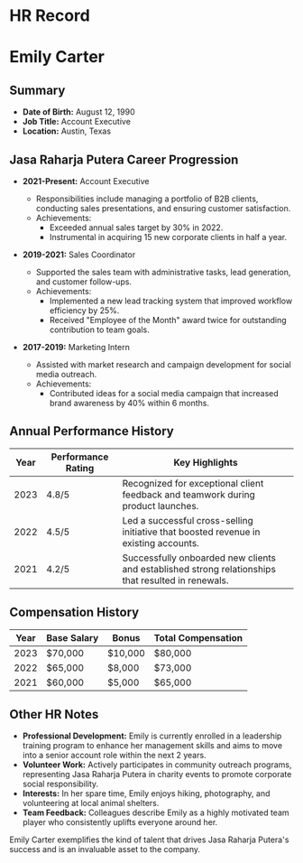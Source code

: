 # HR Record

# Emily Carter

## Summary
- **Date of Birth:** August 12, 1990  
- **Job Title:** Account Executive  
- **Location:** Austin, Texas  

## Jasa Raharja Putera Career Progression
- **2021-Present:** Account Executive  
  - Responsibilities include managing a portfolio of B2B clients, conducting sales presentations, and ensuring customer satisfaction.  
  - Achievements: 
    - Exceeded annual sales target by 30% in 2022.
    - Instrumental in acquiring 15 new corporate clients in half a year.
  
- **2019-2021:** Sales Coordinator  
  - Supported the sales team with administrative tasks, lead generation, and customer follow-ups.
  - Achievements:
    - Implemented a new lead tracking system that improved workflow efficiency by 25%.  
    - Received "Employee of the Month" award twice for outstanding contribution to team goals.  

- **2017-2019:** Marketing Intern  
  - Assisted with market research and campaign development for social media outreach.  
  - Achievements:  
    - Contributed ideas for a social media campaign that increased brand awareness by 40% within 6 months.  

## Annual Performance History
| Year | Performance Rating | Key Highlights |
|------|--------------------|----------------|
| 2023 | 4.8/5              | Recognized for exceptional client feedback and teamwork during product launches. |
| 2022 | 4.5/5              | Led a successful cross-selling initiative that boosted revenue in existing accounts. |
| 2021 | 4.2/5              | Successfully onboarded new clients and established strong relationships that resulted in renewals. |

## Compensation History
| Year | Base Salary | Bonus         | Total Compensation |
|------|-------------|---------------|--------------------|
| 2023 | $70,000     | $10,000       | $80,000            |
| 2022 | $65,000     | $8,000        | $73,000            |
| 2021 | $60,000     | $5,000        | $65,000            |

## Other HR Notes
- **Professional Development:** Emily is currently enrolled in a leadership training program to enhance her management skills and aims to move into a senior account role within the next 2 years.  
- **Volunteer Work:** Actively participates in community outreach programs, representing Jasa Raharja Putera in charity events to promote corporate social responsibility.  
- **Interests:** In her spare time, Emily enjoys hiking, photography, and volunteering at local animal shelters.  
- **Team Feedback:** Colleagues describe Emily as a highly motivated team player who consistently uplifts everyone around her.  

Emily Carter exemplifies the kind of talent that drives Jasa Raharja Putera's success and is an invaluable asset to the company.